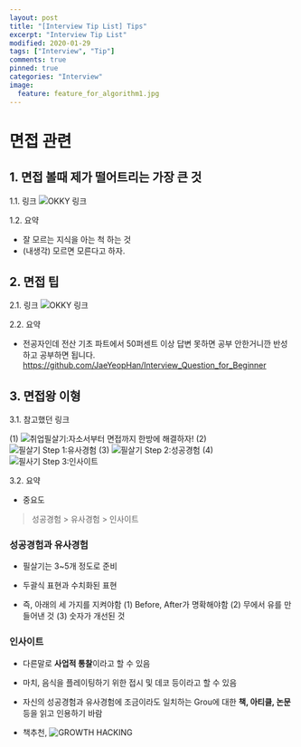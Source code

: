 ```yaml
---
layout: post
title: "[Interview Tip List] Tips"
excerpt: "Interview Tip List"
modified: 2020-01-29
tags: ["Interview", "Tip"]
comments: true
pinned: true
categories: "Interview"
image:
  feature: feature_for_algorithm1.jpg
---
```


# 면접 관련

## 1. 면접 볼때 제가 떨어트리는 가장 큰 것

1.1. 링크
![OKKY 링크](https://okky.kr/article/672569?note=1890099)

1.2. 요약
- 잘 모르는 지식을 아는 척 하는 것
- (내생각) 모르면 모른다고 하자.

## 2. 면접 팁 

2.1. 링크
![OKKY 링크](https://okky.kr/article/673042)

2.2. 요약
- 전공자인데 전산 기초 파트에서 50퍼센트 이상 답변 못하면 공부 안한거니깐 반성하고 공부하면 됩니다.
https://github.com/JaeYeopHan/Interview_Question_for_Beginner

## 3. 면접왕 이형

3.1. 참고했던 링크

(1) ![취업필살기:자소서부터 면접까지 한방에 해결하자!](https://youtu.be/7NAVa7-dl5Q)
(2) ![필살기 Step 1:유사경험](https://youtu.be/5sgcMQselaU)
(3) ![필살기 Step 2:성공경험](https://youtu.be/6pEROkZDVWY)
(4) ![필사기 Step 3:인사이트](https://youtu.be/kzn0xY7JB8A)

3.2. 요약

- 중요도
> 성공경험 > 유사경험 > 인사이트

### 성공경험과 유사경험
- 필살기는 3~5개 정도로 준비
- 두괄식 표현과 수치화된 표현

- 즉, 아래의 세 가지를 지켜야함
(1) Before, After가 명확해야함
(2) 무에서 유를 만들어낸 것
(3) 숫자가 개선된 것

### 인사이트
- 다른말로 **사업적 통찰**이라고 할 수 있음
- 마치, 음식을 플레이팅하기 위한 접시 및 데코 등이라고 할 수 있음
- 자신의 성공경험과 유사경험에 조금이라도 일치하는 Grou에 대한 **책, 아티클, 논문**등을 읽고 인용하기 바람

- 책추천, ![GROWTH HACKING](http://book.naver.com/bookdb/book_detail.nhn?bid=8953322)